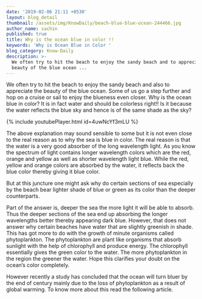 ```yaml
---
date: '2019-02-06 21:11 +0530'
layout: blog_detail
thumbnail: /assets/img/KnowDaily/beach-blue-blue-ocean-244466.jpg
author_name: sachin
published: true
title: Why is the ocean blue in color !!
keywords: 'Why is Ocean Blue in Color '
blog_category: Know-Daily
description: >-
  We often try to hit the beach to enjoy the sandy beach and to appreciate the
  beauty of the blue ocean ...
---
```


  We often try to hit the beach to enjoy the sandy beach and also to appreciate the beauty of the blue ocean. Some of us go a step further and hop on a cruise or sail to enjoy the blueness even closer. Why is the ocean blue in color? It is in fact water and should be colorless right!!  Is it because the water reflects the blue sky and hence is of the same shade as the sky?
  
  {% include youtubePlayer.html id=4uwNcYf3mLU %}

  
  The above explanation may sound sensible to some but it is not even close to the real reason as to why the sea is blue in color. The real reason is that the water is a very good absorber of the long wavelength light. As you know the spectrum of light contains longer wavelength colors which are the red, orange and yellow as well as shorter wavelength light blue. While the red, yellow and orange colors are absorbed by the water, it reflects back the blue color thereby giving it blue color.

  But at this juncture one might ask why do certain sections of sea especially by the beach bear lighter shade of blue or green as its color than the deeper counterparts.

Part of the answer is, deeper the sea the more light it will be able to absorb. Thus the deeper sections of the sea end up absorbing the longer wavelengths better thereby appearing dark blue. However, that does not answer why certain beaches have water that are slightly greenish in shade. This has got more to do with the growth of minute organisms called phytoplankton. The phytoplankton are plant like organisms that absorb sunlight with the help of chlorophyll and produce energy. The chlorophyll essentially gives the green color to the water. The more phytoplankton in the region the greener the water. Hope this clarifies your doubt on the ocean’s color completely.

  However recently a study has concluded that the ocean will turn bluer by the end of century mainly due to the loss of phytoplankton as a result of global warming. To know more about this read the following article.
